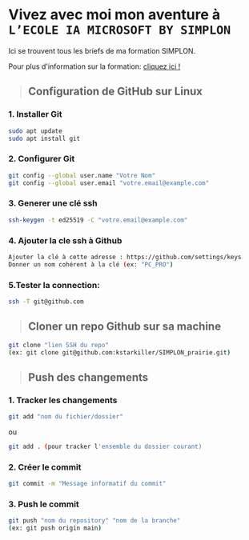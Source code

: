 # Vivez avec moi mon aventure à **`L’ECOLE IA MICROSOFT BY SIMPLON`**
Ici se trouvent tous les briefs de ma formation SIMPLON.

Pour plus d'information sur la formation: [cliquez ici !](https://simplon.co/formation/ecole-ia-microsoft/23)

> ## Configuration de GitHub sur Linux
### 1. Installer Git
```bash
sudo apt update
sudo apt install git
```

### 2. Configurer Git 
```bash
git config --global user.name "Votre Nom"
git config --global user.email "votre.email@example.com"
```

### 3. Generer une clé ssh
```bash
ssh-keygen -t ed25519 -C "votre.email@example.com"
```

### 4. Ajouter la cle ssh à Github
```bash
Ajouter la clé à cette adresse : https://github.com/settings/keys
Donner un nom cohérent à la clé (ex: "PC_PRO")
```

### 5.Tester la connection:
```bash
ssh -T git@github.com
```

> ## Cloner un repo Github sur sa machine
```bash
git clone "lien SSH du repo"
(ex: git clone git@github.com:kstarkiller/SIMPLON_prairie.git)
```

> ## Push des changements
### 1. Tracker les changements
```bash
git add "nom du fichier/dossier"
```
ou
```bash
git add . (pour tracker l'ensemble du dossier courant)
```

### 2. Créer le commit
```bash
git commit -m "Message informatif du commit"
```

### 3. Push le commit
```bash
git push "nom du repository" "nom de la branche"
(ex: git push origin main)
```
